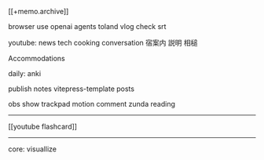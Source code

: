 [[+memo.archive]]


browser use
openai agents
toland vlog
check srt

youtube:
news
tech
cooking
conversation
宿案内
説明
相槌

Accommodations


daily:
anki


publish notes
	vitepress-template
	posts
	

obs
	show trackpad motion
	comment zunda reading


---
[[youtube flashcard]]






---


core:
visuallize
